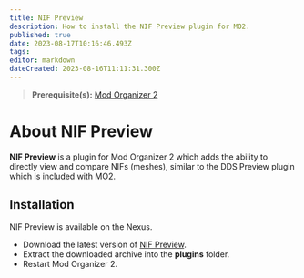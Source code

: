 ```yaml
---
title: NIF Preview
description: How to install the NIF Preview plugin for MO2.
published: true
date: 2023-08-17T10:16:46.493Z
tags: 
editor: markdown
dateCreated: 2023-08-16T11:11:31.300Z
---
```


> **Prerequisite(s):** [Mod Organizer 2](/mo2)

# About NIF Preview

**NIF Preview** is a plugin for Mod Organizer 2 which adds the ability to directly view and compare NIFs (meshes), similar to the DDS Preview plugin which is included with MO2.

## Installation

NIF Preview is available on the Nexus.

- Download the latest version of [NIF Preview](https://www.nexusmods.com/skyrimspecialedition/mods/69813?tab=files).
- Extract the downloaded archive into the **plugins** folder.
- Restart Mod Organizer 2.
